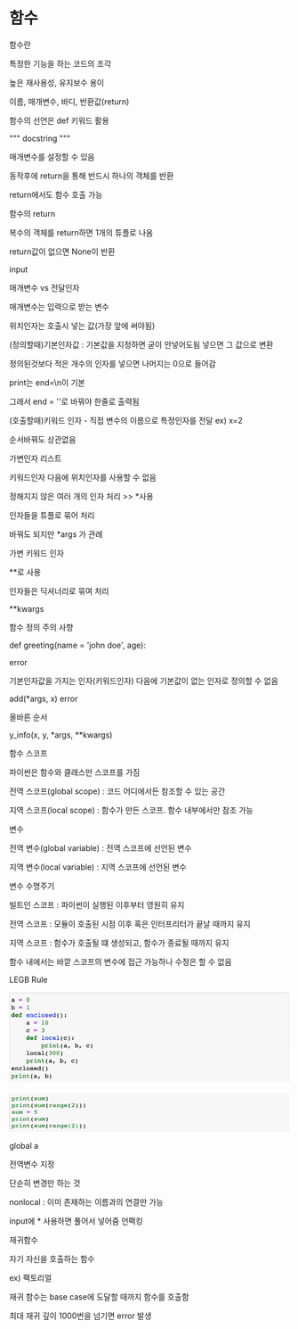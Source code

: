 #  함수

함수란

특정한 기능을 하는 코드의 조각

높은 재사용성, 유지보수 용이

이름, 매개변수, 바디, 반환값(return)



함수의 선언은 def 키워드 활용

""" docstring """

매개변수를 설정할 수 있음

동작후에 return을 통해 반드시 하나의 객체를 반환

return에서도 함수 호출 가능



함수의 return

복수의 객체를 return하면 1개의 튜플로 나옴

return값이 없으면 None이 반환



input

매개변수 vs 전달인자

매개변수는 입력으로 받는 변수

위치인자는 호출시 넣는 값(가장 앞에 써야됨)

(정의할때)기본인자값 : 기본값을 지정하면 굳이 안넣어도됨 넣으면 그 값으로 변환

정의된것보다 적은 개수의 인자를 넣으면 나머지는 0으로 들어감

print는 end=\n이 기본

그래서 end = ''로 바꿔야 한줄로 출력됨

(호출할때)키워드 인자 - 직접 변수의 이름으로 특정인자를 전달 ex) x=2

순서바꿔도 상관없음

가변인자 리스트

키워드인자 다음에 위치인자를 사용할 수 없음

정해지지 않은 여러 개의 인자 처리 >> *사용

인자들을 튜플로 묶어 처리

바꿔도 되지만 *args 가 관례

가변 키워드 인자

**로 사용

인자들은 딕셔너리로 묶여 처리

**kwargs



함수 정의 주의 사향

def greeting(name = 'john doe', age):

error

기본인자값을 가지는 인자(키워드인자) 다음에 기본값이 없는 인자로 정의할 수 없음

add(*args, x) error

올바른 순서

y_info(x, y, *args, **kwargs)



함수 스코프

파이썬은 함수와 클래스만 스코프를 가짐

전역 스코프(global scope) : 코드 어디에서든 참조할 수 있는 공간

지역 스코프(local scope) : 함수가 만든 스코프. 함수 내부에서만 참조 가능

변수

전역 변수(global variable) : 전역 스코프에 선언된 변수

지역 변수(local variable) : 지역 스코프에 선언된 변수

변수 수명주기

빌트인 스코프 : 파이썬이 실행된 이후부터 영원히 유지

전역 스코프 : 모듈이 호출된 시점 이후 혹은 인터프리터가 끝날 때까지 유지

지역 스코프 : 함수가 호출될 떄 생성되고, 함수가 종료될 때까지 유지

함수 내에서는 바깥 스코프의 변수에 접근 가능하나 수정은 할 수 없음

LEGB Rule

![image-20210721182902203](0721.assets/image-20210721182902203.png)

![image-20210721182921495](0721.assets/image-20210721182921495.png)

global a

전역변수 지정

단순히 변경만 하는 것

nonlocal : 이미 존재하는 이름과의 연결만 가능

input에 * 사용하면 풀어서 넣어줌 언팩킹



재귀함수

자기 자신을 호출하는 함수

ex) 팩토리얼

재귀 함수는 base case에 도달할 때까지 함수를 호출함

최대 재귀 깊이 1000번을 넘기면 error 발생

